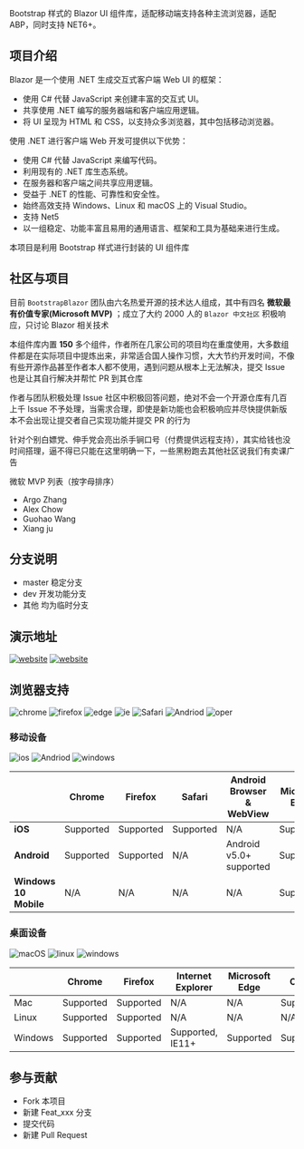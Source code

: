 Bootstrap 样式的 Blazor UI 组件库，适配移动端支持各种主流浏览器，适配 ABP，同时支持 NET6+。

## 项目介绍

Blazor 是一个使用 .NET 生成交互式客户端 Web UI 的框架：

- 使用 C# 代替 JavaScript 来创建丰富的交互式 UI。
- 共享使用 .NET 编写的服务器端和客户端应用逻辑。
- 将 UI 呈现为 HTML 和 CSS，以支持众多浏览器，其中包括移动浏览器。

使用 .NET 进行客户端 Web 开发可提供以下优势：

- 使用 C# 代替 JavaScript 来编写代码。
- 利用现有的 .NET 库生态系统。
- 在服务器和客户端之间共享应用逻辑。
- 受益于 .NET 的性能、可靠性和安全性。
- 始终高效支持 Windows、Linux 和 macOS 上的 Visual Studio。
- 支持 Net5
- 以一组稳定、功能丰富且易用的通用语言、框架和工具为基础来进行生成。

本项目是利用 Bootstrap 样式进行封装的 UI 组件库

## 社区与项目

目前 `BootstrapBlazor` 团队由六名热爱开源的技术达人组成，其中有四名 **微软最有价值专家(Microsoft MVP)** ；成立了大约 2000 人的 `Blazor 中文社区` 积极响应，只讨论 Blazor 相关技术

本组件库内置 **150** 多个组件，作者所在几家公司的项目均在重度使用，大多数组件都是在实际项目中提炼出来，非常适合国人操作习惯，大大节约开发时间，不像有些开源作品甚至作者本人都不使用，遇到问题从根本上无法解决，提交 Issue 也是让其自行解决并帮忙 PR 到其仓库

作者与团队积极处理 Issue 社区中积极回答问题，绝对不会一个开源仓库有几百上千 Issue 不予处理，当需求合理，即使是新功能也会积极响应并尽快提供新版本不会出现让提交者自己实现功能并提交 PR 的行为

针对个别白嫖党、伸手党会亮出杀手锏口号（付费提供远程支持），其实给钱也没时间搭理，逼不得已只能在这里明确一下，一些黑粉跑去其他社区说我们有卖课广告

微软 MVP 列表（按字母排序）

- Argo Zhang
- Alex Chow
- Guohao Wang
- Xiang ju

## 分支说明

- master 稳定分支
- dev 开发功能分支
- 其他 均为临时分支

## 演示地址

[![website](https://img.shields.io/badge/Github-%E6%B5%B7%E5%A4%96-success.svg?logo=buzzfeed&logoColor=red&color=red)](https://gitee.com/link?target=https%3A%2F%2Fargozhang.github.io) [![website](https://img.shields.io/badge/linux-%E4%B8%BB%E7%AB%99-success.svg?logo=buzzfeed&logoColor=green)](https://gitee.com/link?target=https%3A%2F%2Fwww.blazor.zone)

## 浏览器支持

![chrome](https://img.shields.io/badge/chrome-%3E%3D57-success.svg?logo=google%20chrome&logoColor=red) ![firefox](https://img.shields.io/badge/firefox-%3E522-success.svg?logo=firefox%20browser&logoColor=red) ![edge](https://img.shields.io/badge/edge-%3E%3D16-success.svg?logo=microsoft%20edge&logoColor=blue) ![ie](https://img.shields.io/badge/ie-%3E%3D11-success.svg?logo=internet%20explorer&logoColor=blue) ![Safari](https://img.shields.io/badge/safari-%3E%3D14-success.svg?logo=safari&logoColor=blue) ![Andriod](https://img.shields.io/badge/andriod-%3E%3D4.4-success.svg?logo=android) ![oper](https://img.shields.io/badge/opera-%3E%3D4.4-success.svg?logo=opera&logoColor=red)

### 移动设备

![ios](https://img.shields.io/badge/ios-supported-success.svg?logo=apple&logoColor=white) ![Andriod](https://img.shields.io/badge/andriod-suported-success.svg?logo=android) ![windows](https://img.shields.io/badge/windows-suported-success.svg?logo=windows&logoColor=blue)

|                       | **Chrome** | **Firefox** | **Safari** | **Android Browser & WebView** | **Microsoft Edge** |
| --------------------- | ---------- | ----------- | ---------- | ----------------------------- | ------------------ |
| **iOS**               | Supported  | Supported   | Supported  | N/A                           | Supported          |
| **Android**           | Supported  | Supported   | N/A        | Android v5.0+ supported       | Supported          |
| **Windows 10 Mobile** | N/A        | N/A         | N/A        | N/A                           | Supported          |

### 桌面设备

![macOS](https://img.shields.io/badge/macOS-supported-success.svg?logo=apple&logoColor=white) ![linux](https://img.shields.io/badge/linux-suported-success.svg?logo=linux&logoColor=white) ![windows](https://img.shields.io/badge/windows-suported-success.svg?logo=windows)

|         | Chrome    | Firefox   | Internet Explorer | Microsoft Edge | Opera     | Safari        |
| ------- | --------- | --------- | ----------------- | -------------- | --------- | ------------- |
| Mac     | Supported | Supported | N/A               | N/A            | Supported | Supported     |
| Linux   | Supported | Supported | N/A               | N/A            | N/A       | N/A           |
| Windows | Supported | Supported | Supported, IE11+  | Supported      | Supported | Not supported |

## 参与贡献

- Fork 本项目
- 新建 Feat_xxx 分支
- 提交代码
- 新建 Pull Request


